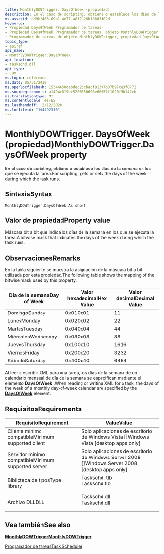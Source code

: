 ```yaml
---
title: MonthlyDOWTrigger. DaysOfWeek (propiedad)
description: En el caso de scripting, obtiene o establece los días de la semana en los que se ejecuta la tarea.
ms.assetid: dd9b2463-69a1-4e77-a8f7-26b186d3d02d
keywords:
- Propiedad DaysOfWeek Programador de tareas
- Propiedad DaysOfWeek Programador de tareas, objeto MonthlyDOWTrigger
- Programador de tareas de objeto MonthlyDOWTrigger, propiedad DaysOfWeek
topic_type:
- apiref
api_name:
- MonthlyDOWTrigger.DaysOfWeek
api_location:
- taskschd.dll
api_type:
- COM
ms.topic: reference
ms.date: 05/31/2018
ms.openlocfilehash: 15344650dabdec2bcbacf91397b37b97ce3f0772
ms.sourcegitcommit: a1494c819bc5200050696e66057f1020f5b142cb
ms.translationtype: MT
ms.contentlocale: es-ES
ms.lasthandoff: 12/12/2020
ms.locfileid: "104492310"
---
```

# <a name="monthlydowtriggerdaysofweek-property"></a><span data-ttu-id="247af-106">MonthlyDOWTrigger. DaysOfWeek (propiedad)</span><span class="sxs-lookup"><span data-stu-id="247af-106">MonthlyDOWTrigger.DaysOfWeek property</span></span>

<span data-ttu-id="247af-107">En el caso de scripting, obtiene o establece los días de la semana en los que se ejecuta la tarea.</span><span class="sxs-lookup"><span data-stu-id="247af-107">For scripting, gets or sets the days of the week during which the task runs.</span></span>

## <a name="syntax"></a><span data-ttu-id="247af-108">Sintaxis</span><span class="sxs-lookup"><span data-stu-id="247af-108">Syntax</span></span>


```VB
MonthlyDOWTrigger.DaysOfWeek As short
```



## <a name="property-value"></a><span data-ttu-id="247af-109">Valor de propiedad</span><span class="sxs-lookup"><span data-stu-id="247af-109">Property value</span></span>

<span data-ttu-id="247af-110">Máscara bit a bit que indica los días de la semana en los que se ejecuta la tarea.</span><span class="sxs-lookup"><span data-stu-id="247af-110">A bitwise mask that indicates the days of the week during which the task runs.</span></span>

## <a name="remarks"></a><span data-ttu-id="247af-111">Observaciones</span><span class="sxs-lookup"><span data-stu-id="247af-111">Remarks</span></span>

<span data-ttu-id="247af-112">En la tabla siguiente se muestra la asignación de la máscara bit a bit utilizada por esta propiedad.</span><span class="sxs-lookup"><span data-stu-id="247af-112">The following table shows the mapping of the bitwise mask used by this property.</span></span>



| <span data-ttu-id="247af-113">Día de la semana</span><span class="sxs-lookup"><span data-stu-id="247af-113">Day of Week</span></span> | <span data-ttu-id="247af-114">Valor hexadecimal</span><span class="sxs-lookup"><span data-stu-id="247af-114">Hex Value</span></span> | <span data-ttu-id="247af-115">Valor decimal</span><span class="sxs-lookup"><span data-stu-id="247af-115">Decimal Value</span></span> |
|-------------|-----------|---------------|
| <span data-ttu-id="247af-116">Domingo</span><span class="sxs-lookup"><span data-stu-id="247af-116">Sunday</span></span>      | <span data-ttu-id="247af-117">0x01</span><span class="sxs-lookup"><span data-stu-id="247af-117">0x01</span></span>      | <span data-ttu-id="247af-118">1</span><span class="sxs-lookup"><span data-stu-id="247af-118">1</span></span>             |
| <span data-ttu-id="247af-119">Lunes</span><span class="sxs-lookup"><span data-stu-id="247af-119">Monday</span></span>      | <span data-ttu-id="247af-120">0x02</span><span class="sxs-lookup"><span data-stu-id="247af-120">0x02</span></span>      | <span data-ttu-id="247af-121">2</span><span class="sxs-lookup"><span data-stu-id="247af-121">2</span></span>             |
| <span data-ttu-id="247af-122">Martes</span><span class="sxs-lookup"><span data-stu-id="247af-122">Tuesday</span></span>     | <span data-ttu-id="247af-123">0x04</span><span class="sxs-lookup"><span data-stu-id="247af-123">0x04</span></span>      | <span data-ttu-id="247af-124">4</span><span class="sxs-lookup"><span data-stu-id="247af-124">4</span></span>             |
| <span data-ttu-id="247af-125">Miércoles</span><span class="sxs-lookup"><span data-stu-id="247af-125">Wednesday</span></span>   | <span data-ttu-id="247af-126">0x08</span><span class="sxs-lookup"><span data-stu-id="247af-126">0x08</span></span>      | <span data-ttu-id="247af-127">8</span><span class="sxs-lookup"><span data-stu-id="247af-127">8</span></span>             |
| <span data-ttu-id="247af-128">Jueves</span><span class="sxs-lookup"><span data-stu-id="247af-128">Thursday</span></span>    | <span data-ttu-id="247af-129">0x10</span><span class="sxs-lookup"><span data-stu-id="247af-129">0x10</span></span>      | <span data-ttu-id="247af-130">16</span><span class="sxs-lookup"><span data-stu-id="247af-130">16</span></span>            |
| <span data-ttu-id="247af-131">Viernes</span><span class="sxs-lookup"><span data-stu-id="247af-131">Friday</span></span>      | <span data-ttu-id="247af-132">0x20</span><span class="sxs-lookup"><span data-stu-id="247af-132">0x20</span></span>      | <span data-ttu-id="247af-133">32</span><span class="sxs-lookup"><span data-stu-id="247af-133">32</span></span>            |
| <span data-ttu-id="247af-134">Sábado</span><span class="sxs-lookup"><span data-stu-id="247af-134">Saturday</span></span>    | <span data-ttu-id="247af-135">0x40</span><span class="sxs-lookup"><span data-stu-id="247af-135">0x40</span></span>      | <span data-ttu-id="247af-136">64</span><span class="sxs-lookup"><span data-stu-id="247af-136">64</span></span>            |



 

<span data-ttu-id="247af-137">Al leer o escribir XML para una tarea, los días de la semana de un calendario mensual de día de la semana se especifican mediante el elemento [**DaysOfWeek**](taskschedulerschema-daysofweek-monthlydayofweekscheduletype-element.md) .</span><span class="sxs-lookup"><span data-stu-id="247af-137">When reading or writing XML for a task, the days of the week of a monthly day-of-week calendar are specified by the [**DaysOfWeek**](taskschedulerschema-daysofweek-monthlydayofweekscheduletype-element.md) element.</span></span>

## <a name="requirements"></a><span data-ttu-id="247af-138">Requisitos</span><span class="sxs-lookup"><span data-stu-id="247af-138">Requirements</span></span>



| <span data-ttu-id="247af-139">Requisito</span><span class="sxs-lookup"><span data-stu-id="247af-139">Requirement</span></span> | <span data-ttu-id="247af-140">Value</span><span class="sxs-lookup"><span data-stu-id="247af-140">Value</span></span> |
|-------------------------------------|-----------------------------------------------------------------------------------------|
| <span data-ttu-id="247af-141">Cliente mínimo compatible</span><span class="sxs-lookup"><span data-stu-id="247af-141">Minimum supported client</span></span><br/> | <span data-ttu-id="247af-142">Solo aplicaciones de escritorio de Windows Vista \[\]</span><span class="sxs-lookup"><span data-stu-id="247af-142">Windows Vista \[desktop apps only\]</span></span><br/>                                          |
| <span data-ttu-id="247af-143">Servidor mínimo compatible</span><span class="sxs-lookup"><span data-stu-id="247af-143">Minimum supported server</span></span><br/> | <span data-ttu-id="247af-144">Solo aplicaciones de escritorio de Windows Server 2008 \[\]</span><span class="sxs-lookup"><span data-stu-id="247af-144">Windows Server 2008 \[desktop apps only\]</span></span><br/>                                    |
| <span data-ttu-id="247af-145">Biblioteca de tipos</span><span class="sxs-lookup"><span data-stu-id="247af-145">Type library</span></span><br/>             | <dl> <span data-ttu-id="247af-146"><dt>Taskschd. tlb</dt></span><span class="sxs-lookup"><span data-stu-id="247af-146"><dt>Taskschd.tlb</dt></span></span> </dl> |
| <span data-ttu-id="247af-147">Archivo DLL</span><span class="sxs-lookup"><span data-stu-id="247af-147">DLL</span></span><br/>                      | <dl> <span data-ttu-id="247af-148"><dt>Taskschd.dll</dt></span><span class="sxs-lookup"><span data-stu-id="247af-148"><dt>Taskschd.dll</dt></span></span> </dl> |



## <a name="see-also"></a><span data-ttu-id="247af-149">Vea también</span><span class="sxs-lookup"><span data-stu-id="247af-149">See also</span></span>

<dl> <dt>

[<span data-ttu-id="247af-150">**MonthlyDOWTrigger**</span><span class="sxs-lookup"><span data-stu-id="247af-150">**MonthlyDOWTrigger**</span></span>](monthlydowtrigger.md)
</dt> <dt>

[<span data-ttu-id="247af-151">Programador de tareas</span><span class="sxs-lookup"><span data-stu-id="247af-151">Task Scheduler</span></span>](task-scheduler-start-page.md)
</dt> </dl>

 

 





